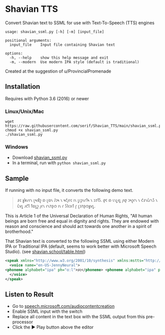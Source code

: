 # Shavian TTS
Convert Shavian text to SSML for use with Text-To-Speech (TTS) engines

```
usage: shavian_ssml.py [-h] [-m] [input_file]

positional arguments:
  input_file    Input file containing Shavian text

options:
  -h, --help    show this help message and exit
  -m, --modern  Use modern IPA style (default is traditional)
```

Created at the suggestion of u/ProvincialPromenade

## Installation

Requires with Python 3.6 (2016) or newer

### Linux/Unix/Mac

```
wget https://raw.githubusercontent.com/serif/Shavian_TTS/main/shavian_ssml.py
chmod +x shavian_ssml.py
./shavian_ssml.py
```

### Windows

- Download [shavian_ssml.py](https://raw.githubusercontent.com/serif/Shavian_TTS/main/shavian_ssml.py)
- In a terminal, run with `python shavian_ssml.py`

## Sample

If running with no input file, it converts the following demo text.

> 𐑭𐑤 𐑣𐑿𐑥𐑩𐑯 𐑚𐑰𐑦𐑙𐑟 𐑸 𐑚𐑹𐑯 𐑓𐑮𐑰 𐑯 𐑰𐑒𐑢𐑩𐑤 𐑦𐑯 𐑛𐑦𐑜𐑯𐑩𐑑𐑰 𐑯 𐑮𐑲𐑑𐑕. 𐑞𐑱 𐑸 𐑧𐑯𐑛𐑬𐑛 𐑢𐑦𐑞 𐑮𐑰𐑟𐑩𐑯 𐑯 𐑒𐑭𐑯𐑖𐑩𐑯𐑕 𐑯 𐑖𐑫𐑛 𐑨𐑒𐑑 𐑑𐑹𐑛𐑟 𐑢𐑩𐑯 𐑩𐑯𐑳𐑞𐑼 𐑦𐑯 𐑩 𐑕𐑐𐑦𐑮𐑦𐑑 𐑝 𐑚𐑮𐑳𐑞𐑼𐑣𐑫𐑛.

This is Article 1 of the Universal Declaration of Human Rights, "All human beings are born free and equal in dignity and rights. They are endowed with reason and conscience and should act towards one another in a spirit of brotherhood."

That Shavian text is converted to the following SSML using either Modern IPA or Traditional IPA (default, seems to work better with Microsoft Speech Studio). (see [shavian.school/table.html](https://shavian.school/table.html))

```xml
<speak xmlns="http://www.w3.org/2001/10/synthesis" xmlns:mstts="http://www.w3.org/2001/mstts" xmlns:emo="http://www.w3.org/2009/10/emotionml" version="1.0" xml:lang="en-US">
  <voice name="en-US-JennyNeural">
<phoneme alphabet="ipa" ph="ɑːl">𐑭𐑤</phoneme> <phoneme alphabet="ipa" ph="hjuːmən">𐑣𐑿𐑥𐑩𐑯</phoneme> <phoneme alphabet="ipa" ph="biːɪŋz">𐑚𐑰𐑦𐑙𐑟</phoneme> <phoneme alphabet="ipa" ph="ɑːr">𐑸</phoneme> <phoneme alphabet="ipa" ph="bɔːrn">𐑚𐑹𐑯</phoneme> <phoneme alphabet="ipa" ph="friː">𐑓𐑮𐑰</phoneme> <phoneme alphabet="ipa" ph="ənd">𐑯</phoneme> <phoneme alphabet="ipa" ph="iːkwəl">𐑰𐑒𐑢𐑩𐑤</phoneme> <phoneme alphabet="ipa" ph="ɪn">𐑦𐑯</phoneme> <phoneme alphabet="ipa" ph="dɪgnətiː">𐑛𐑦𐑜𐑯𐑩𐑑𐑰</phoneme> <phoneme alphabet="ipa" ph="ənd">𐑯</phoneme> <phoneme alphabet="ipa" ph="raɪts">𐑮𐑲𐑑𐑕</phoneme>. <phoneme alphabet="ipa" ph="ðeɪ">𐑞𐑱</phoneme> <phoneme alphabet="ipa" ph="ɑːr">𐑸</phoneme> <phoneme alphabet="ipa" ph="ɛndaʊd">𐑧𐑯𐑛𐑬𐑛</phoneme> <phoneme alphabet="ipa" ph="wɪð">𐑢𐑦𐑞</phoneme> <phoneme alphabet="ipa" ph="riːzən">𐑮𐑰𐑟𐑩𐑯</phoneme> <phoneme alphabet="ipa" ph="ənd">𐑯</phoneme> <phoneme alphabet="ipa" ph="kɑːnʃəns">𐑒𐑭𐑯𐑖𐑩𐑯𐑕</phoneme> <phoneme alphabet="ipa" ph="ənd">𐑯</phoneme> <phoneme alphabet="ipa" ph="ʃʊd">𐑖𐑫𐑛</phoneme> <phoneme alphabet="ipa" ph="ækt">𐑨𐑒𐑑</phoneme> <phoneme alphabet="ipa" ph="tɔːrdz">𐑑𐑹𐑛𐑟</phoneme> <phoneme alphabet="ipa" ph="wən">𐑢𐑩𐑯</phoneme> <phoneme alphabet="ipa" ph="ənʌðər">𐑩𐑯𐑳𐑞𐑼</phoneme> <phoneme alphabet="ipa" ph="ɪn">𐑦𐑯</phoneme> <phoneme alphabet="ipa" ph="ə">𐑩</phoneme> <phoneme alphabet="ipa" ph="spɪrɪt">𐑕𐑐𐑦𐑮𐑦𐑑</phoneme> <phoneme alphabet="ipa" ph="ʌv">𐑝</phoneme> <phoneme alphabet="ipa" ph="brʌðərhʊd">𐑚𐑮𐑳𐑞𐑼𐑣𐑫𐑛</phoneme>.
  </voice>
</speak>
```

## Listen to Result

- Go to [speech.microsoft.com/audiocontentcreation](https://speech.microsoft.com/audiocontentcreation)
- Enable SSML input with the switch
- Replace all content in the text box with the SSML output from this pre-processor
- Click the ▶ Play button above the editor
